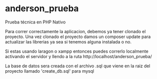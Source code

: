# anderson_prueba
Prueba técnica en PHP Nativo

Para correr correctamente la aplicacion, debemos ya tener clonado el proyecto.
Una vez clonado el proyecto damos un composer update para actualizar las librerias ya sea si tenemos alguna instalada o no.

Si estas usando laragon o xampp entonces puedes correrlo localmente activando el servidor y llendo a la ruta
    http://localhost/anderson_prueba/

La base de datos sera creada con el archivo .sql que viene en la raiz del proyecto llamado 'create_db.sql' para mysql